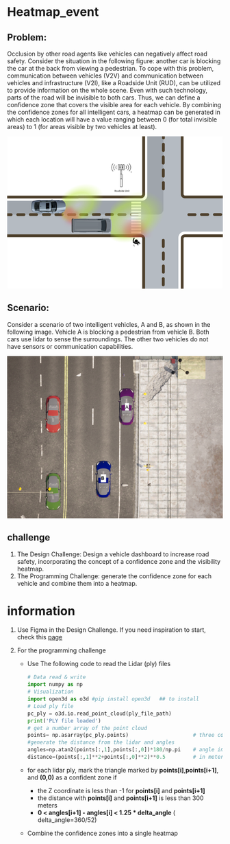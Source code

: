 # Heatmap_event

## Problem:

Occlusion by other road agents like vehicles can negatively affect road safety. Consider the situation in the following figure: another car is blocking the car at the back from viewing a pedestrian. To cope with this problem, communication between vehicles (V2V) and communication between vehicles and infrastructure (V2I), like a Roadside Unit (RUD), can be utilized to provide information on the whole scene. Even with such technology, parts of the road will be invisible to both cars. Thus, we can define a confidence zone that covers the visible area for each vehicle. By combining the confidence zones for all intelligent cars, a heatmap can be generated in which each location will have a value ranging between 0 (for total invisible areas) to 1 (for areas visible by two vehicles at least).

![problem](image/problem.png)

## Scenario:

Consider a scenario of two intelligent vehicles, A and B, as shown in the following image. Vehicle A is blocking a pedestrian from vehicle B. Both cars use lidar to sense the surroundings. The other two vehicles do not have sensors or communication capabilities.

![scenario](image/scenario.png)

## challenge

1. The Design Challenge: Design a vehicle dashboard to increase road safety, incorporating the concept of a confidence zone and the visibility heatmap.
2. The Programming Challenge: generate the confidence zone for each vehicle and combine them into a heatmap.


# information 

1. Use Figma in the Design Challenge. If you need inspiration to start, check this [page](https://github.com/user-attachments/assets/efe2da13-8fc3-4bd8-8a9f-2867577ed3d)
   
2. For the programming challenge
   * Use The following code to read the Lidar (ply) files
     ```python
     # Data read & write
     import numpy as np
     # Visualization
     import open3d as o3d #pip install open3d   ## to install
     # Load ply file
     pc_ply = o3d.io.read_point_cloud(ply_file_path)
     print('PLY file loaded')
     # get a number array of the point cloud
     points= np.asarray(pc_ply.points)                     # three columns (X, Y, Z) in meters relative to the lidar location
     #generate the distance from the lidar and angles
     angles=np.atan2(points[:,1],points[:,0])*180/np.pi    # angle in degree
     distance=(points[:,1]**2+points[:,0]**2)**0.5         # in meters
     ```
     
   * for each lidar ply, mark the triangle marked by **points[i]**,**points[i+1]**, and **(0,0)** as a confident zone if
     * the Z coordinate is less than -1 for **points[i]** and **points[i+1]**
     * the distance with **points[i]** and **points[i+1]** is less than 300  meters
     * **0 < angles[i+1] - angles[i]  < 1.25 * delta_angle**  ( delta_angle=360/52)

   *  Combine the confidence zones into a single heatmap
     


